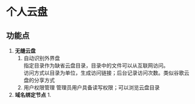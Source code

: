 # 个人云盘
## 功能点
1. **无缝云盘**
    1. 自动识别外界盘  
     指定目录作为缺省云盘目录，目录中的文件可以从互联网访问。  
     访问方式以目录为单位，生成访问链接；后台记录访问次数。类似谷歌云盘的分享方式
    2. 用户权限管理
     管理员用户具备读写权限；可以浏览云盘目录  
2. **域名绑定节点**
    1. 